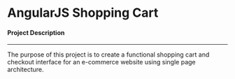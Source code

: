 # AngularJS Shopping Cart

#### Project Description

---

The purpose of this project is to create a functional shopping cart and checkout interface for an e-commerce website using single page architecture.
